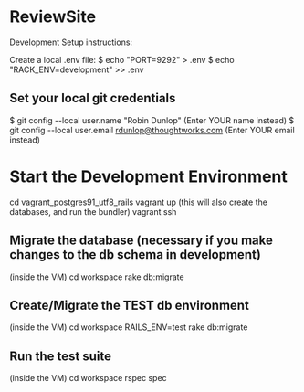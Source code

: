 ReviewSite
==========

Development Setup instructions:

Create a local .env file:
$ echo "PORT=9292" > .env
$ echo "RACK_ENV=development" >> .env

Set your local git credentials
------------------------------

$ git config --local user.name "Robin Dunlop" (Enter YOUR name instead)
$ git config --local user.email rdunlop@thoughtworks.com (Enter YOUR email instead)

Start the Development Environment
=================================
cd vagrant_postgres91_utf8_rails
vagrant up (this will also create the databases, and run the bundler)
vagrant ssh

Migrate the database (necessary if you make changes to the db schema in development)
------------------------------------------------------------------------------------
(inside the VM)
cd workspace
rake db:migrate

Create/Migrate the TEST db environment
--------------------------------------
(inside the VM)
cd workspace
RAILS_ENV=test rake db:migrate


Run the test suite
------------------
(inside the VM)
cd workspace
rspec spec
